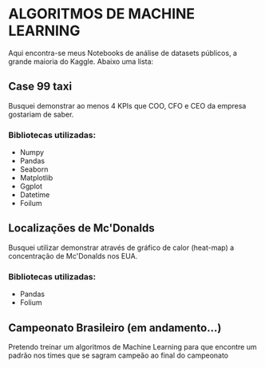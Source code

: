 # ALGORITMOS DE MACHINE LEARNING
Aqui encontra-se meus Notebooks de análise de datasets públicos, a grande maioria do Kaggle. Abaixo uma lista:

## Case 99 taxi
Busquei demonstrar ao menos 4 KPIs que COO, CFO e CEO da empresa gostariam de saber.
### Bibliotecas utilizadas:
- Numpy
- Pandas
- Seaborn
- Matplotlib
- Ggplot
- Datetime
- Foilum

## Localizações de Mc'Donalds
Busquei utilizar demonstrar através de gráfico de calor (heat-map) a concentração de Mc'Donalds nos EUA.
### Bibliotecas utilizadas:
- Pandas
- Folium

## Campeonato Brasileiro (em andamento...)
Pretendo treinar um algoritmos de Machine Learning para que encontre um padrão nos times que se sagram campeão ao final do campeonato
